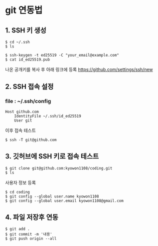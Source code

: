 # git 연동법
## 1. SSH 키 생성
```
$ cd ~/.ssh
$ ls

$ ssh-keygen -t ed25519 -C "your_email@example.com"
$ cat id_ed25519.pub
```
나온 공개키를 복사 후 아래 링크에 등록
https://github.com/settings/ssh/new

## 2. SSH 접속 설정
### file : ~/.ssh/config
```
Host github.com
 	IdentityFile ~/.ssh/id_ed25519
	User git
```
이후 접속 테스트
```  
$ ssh -T git@github.com
```
## 3. 깃허브에 SSH 키로 접속 테스트
```
$ git clone git@github.com:kyowon1108/coding.git
$ ls
```
사용자 정보 등록
```
$ cd coding
$ git config --global user.name kyowon1108
$ git config --global user.email kyowon1108@gmail.com
```
## 4. 파일 저장후 연동
```
$ git add .
$ git commit -m '내용'
$ git push origin --all

```